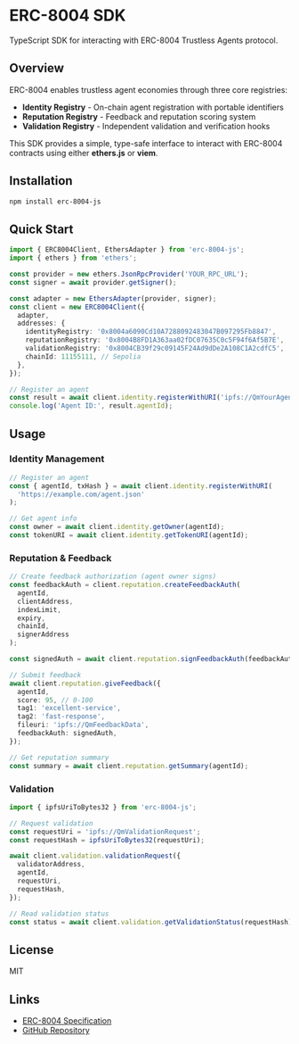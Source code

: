 # ERC-8004 SDK

TypeScript SDK for interacting with ERC-8004 Trustless Agents protocol.

## Overview

ERC-8004 enables trustless agent economies through three core registries:

- **Identity Registry** - On-chain agent registration with portable identifiers
- **Reputation Registry** - Feedback and reputation scoring system
- **Validation Registry** - Independent validation and verification hooks

This SDK provides a simple, type-safe interface to interact with ERC-8004 contracts using either **ethers.js** or **viem**.

## Installation

```bash
npm install erc-8004-js
```

## Quick Start

```typescript
import { ERC8004Client, EthersAdapter } from 'erc-8004-js';
import { ethers } from 'ethers';

const provider = new ethers.JsonRpcProvider('YOUR_RPC_URL');
const signer = await provider.getSigner();

const adapter = new EthersAdapter(provider, signer);
const client = new ERC8004Client({
  adapter,
  addresses: {
    identityRegistry: '0x8004a6090Cd10A7288092483047B097295Fb8847',
    reputationRegistry: '0x8004B8FD1A363aa02fDC07635C0c5F94f6Af5B7E',
    validationRegistry: '0x8004CB39f29c09145F24Ad9dDe2A108C1A2cdfC5',
    chainId: 11155111, // Sepolia
  },
});

// Register an agent
const result = await client.identity.registerWithURI('ipfs://QmYourAgentData');
console.log('Agent ID:', result.agentId);
```

## Usage

### Identity Management

```typescript
// Register an agent
const { agentId, txHash } = await client.identity.registerWithURI(
  'https://example.com/agent.json'
);

// Get agent info
const owner = await client.identity.getOwner(agentId);
const tokenURI = await client.identity.getTokenURI(agentId);
```

### Reputation & Feedback

```typescript
// Create feedback authorization (agent owner signs)
const feedbackAuth = client.reputation.createFeedbackAuth(
  agentId,
  clientAddress,
  indexLimit,
  expiry,
  chainId,
  signerAddress
);

const signedAuth = await client.reputation.signFeedbackAuth(feedbackAuth);

// Submit feedback
await client.reputation.giveFeedback({
  agentId,
  score: 95, // 0-100
  tag1: 'excellent-service',
  tag2: 'fast-response',
  fileuri: 'ipfs://QmFeedbackData',
  feedbackAuth: signedAuth,
});

// Get reputation summary
const summary = await client.reputation.getSummary(agentId);
```

### Validation

```typescript
import { ipfsUriToBytes32 } from 'erc-8004-js';

// Request validation
const requestUri = 'ipfs://QmValidationRequest';
const requestHash = ipfsUriToBytes32(requestUri);

await client.validation.validationRequest({
  validatorAddress,
  agentId,
  requestUri,
  requestHash,
});

// Read validation status
const status = await client.validation.getValidationStatus(requestHash);
```

## License

MIT

## Links

- [ERC-8004 Specification](https://eips.ethereum.org/EIPS/eip-8004)
- [GitHub Repository](https://github.com/tetratorus/erc-8004-js)
